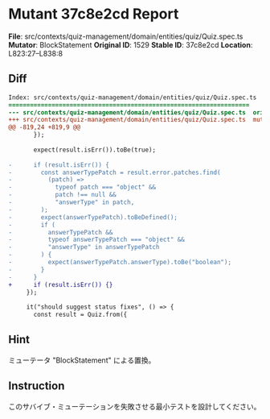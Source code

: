 # Mutant 37c8e2cd Report

**File**: src/contexts/quiz-management/domain/entities/quiz/Quiz.spec.ts
**Mutator**: BlockStatement
**Original ID**: 1529
**Stable ID**: 37c8e2cd
**Location**: L823:27–L838:8

## Diff

```diff
Index: src/contexts/quiz-management/domain/entities/quiz/Quiz.spec.ts
===================================================================
--- src/contexts/quiz-management/domain/entities/quiz/Quiz.spec.ts	original
+++ src/contexts/quiz-management/domain/entities/quiz/Quiz.spec.ts	mutated #1529
@@ -819,24 +819,9 @@
       });
 
       expect(result.isErr()).toBe(true);
 
-      if (result.isErr()) {
-        const answerTypePatch = result.error.patches.find(
-          (patch) =>
-            typeof patch === "object" &&
-            patch !== null &&
-            "answerType" in patch,
-        );
-        expect(answerTypePatch).toBeDefined();
-        if (
-          answerTypePatch &&
-          typeof answerTypePatch === "object" &&
-          "answerType" in answerTypePatch
-        ) {
-          expect(answerTypePatch.answerType).toBe("boolean");
-        }
-      }
+      if (result.isErr()) {}
     });
 
     it("should suggest status fixes", () => {
       const result = Quiz.from({
```

## Hint

ミューテータ "BlockStatement" による置換。

## Instruction

このサバイブ・ミューテーションを失敗させる最小テストを設計してください。
